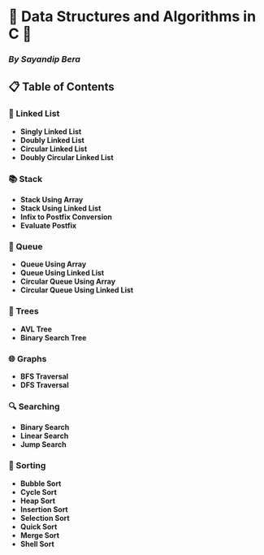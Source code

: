 # 🌟 Data Structures and Algorithms in C 🌟  
### _By **Sayandip Bera**_  

## 📋 Table of Contents

### 🔗 Linked List
- **Singly Linked List**
- **Doubly Linked List**
- **Circular Linked List**
- **Doubly Circular Linked List**

### 📚 Stack
- **Stack Using Array**
- **Stack Using Linked List**
- **Infix to Postfix Conversion**
- **Evaluate Postfix**

### 🔄 Queue
- **Queue Using Array**
- **Queue Using Linked List**
- **Circular Queue Using Array**
- **Circular Queue Using Linked List**

### 🌲 Trees
- **AVL Tree**
- **Binary Search Tree**

### 🌐 Graphs
- **BFS Traversal**
- **DFS Traversal**

### 🔍 Searching
- **Binary Search**
- **Linear Search**
- **Jump Search**

### 🔢 Sorting
- **Bubble Sort**
- **Cycle Sort**
- **Heap Sort**
- **Insertion Sort**
- **Selection Sort**
- **Quick Sort**
- **Merge Sort**
- **Shell Sort**
